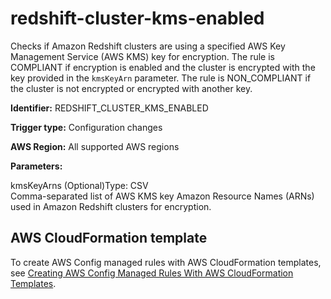 # redshift\-cluster\-kms\-enabled<a name="redshift-cluster-kms-enabled"></a>

Checks if Amazon Redshift clusters are using a specified AWS Key Management Service \(AWS KMS\) key for encryption\. The rule is COMPLIANT if encryption is enabled and the cluster is encrypted with the key provided in the `kmsKeyArn` parameter\. The rule is NON\_COMPLIANT if the cluster is not encrypted or encrypted with another key\.

**Identifier:** REDSHIFT\_CLUSTER\_KMS\_ENABLED

**Trigger type:** Configuration changes

**AWS Region:** All supported AWS regions

**Parameters:**

kmsKeyArns \(Optional\)Type: CSV  
Comma\-separated list of AWS KMS key Amazon Resource Names \(ARNs\) used in Amazon Redshift clusters for encryption\.

## AWS CloudFormation template<a name="w26aac11c31c17b7d275c15"></a>

To create AWS Config managed rules with AWS CloudFormation templates, see [Creating AWS Config Managed Rules With AWS CloudFormation Templates](aws-config-managed-rules-cloudformation-templates.md)\.